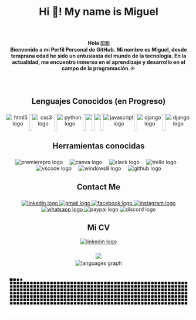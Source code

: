 <br clear="both">

<h1 align="center">Hi 👋! My name is Miguel</h1>

###

<br clear="both">

<h4 align="center">Hola 🇪🇸<br>Bienvenido a mi Perfil Personal de GitHub. Mi nombre es Miguel, desde temprana edad he sido un entusiasta del mundo de la tecnología. En la actualidad, me encuentro inmerso en el aprendizaje y desarrollo en el campo de la programación.☀️</h4>

###

<br clear="both">

<h2 align="center">Lenguajes Conocidos (en Progreso)</h2>

###

<div align="center" style="display: flex;">
  
  <img src="https://cdn.jsdelivr.net/gh/devicons/devicon/icons/html5/html5-original.svg" height="45" alt="html5 logo"  />
  <img width="11" />
  
  <img src="https://cdn.jsdelivr.net/gh/devicons/devicon/icons/css3/css3-original.svg" height="45" alt="css3 logo"  />
  <img width="11" />
  
  <img src="https://cdn.jsdelivr.net/gh/devicons/devicon/icons/python/python-original.svg" height="45" alt="python logo"  />
  <img width="11" />
  
  
  <img src="https://skillicons.dev/icons?i=mysql"/>
  <img width="11"/>
  
  <img src="https://skillicons.dev/icons?i=mongodb"/>
  <img width="11"/>
  
  <img src="https://skillicons.dev/icons?i=js" height="45" alt="javascript logo"/>
  <img width="11"/>
  
  <img src="https://skillicons.dev/icons?i=django"  height="45" alt="django logo"/>
  <img width="11"/>
  
  <img src="https://skillicons.dev/icons?i=flutter" height="45" alt="django logo"/>
</div>

###

<h2 align="center">Herramientas conocidas</h2>

###

<div align="center">
  <img src="https://cdn.jsdelivr.net/gh/devicons/devicon/icons/premierepro/premierepro-original.svg" height="45" alt="premierepro logo"  />
  <img width="11" />
  <img src="https://cdn.jsdelivr.net/gh/devicons/devicon/icons/canva/canva-original.svg" height="45" alt="canva logo"  />
  <img width="11" />
  <img src="https://cdn.jsdelivr.net/gh/devicons/devicon/icons/slack/slack-original.svg" height="45" alt="slack logo"  />
  <img width="11" />
  <img src="https://cdn.jsdelivr.net/gh/devicons/devicon/icons/trello/trello-plain.svg" height="45" alt="trello logo"  />
  <img width="11" />
  <img src="https://cdn.jsdelivr.net/gh/devicons/devicon/icons/vscode/vscode-original.svg" height="45" alt="vscode logo"  />
  <img width="11" />
  <img src="https://cdn.jsdelivr.net/gh/devicons/devicon/icons/windows8/windows8-original.svg" height="45" alt="windows8 logo"  />
  <img width="11" />
  <img src="https://skillicons.dev/icons?i=github" height="45" alt="github logo" />
  
</div>

###

<h2 align="center">Contact Me</h2>

###

<div align="center">
  <a href="https://www.linkedin.com/in/miguel-%C3%A1ngel-galeano-986a53303/" target="_blank">
    <img src="https://raw.githubusercontent.com/maurodesouza/profile-readme-generator/master/src/assets/icons/social/linkedin/default.svg" width="64" height="45" alt="linkedin logo"  />
  </a>
  <a href="https://mail.google.com/mail/u/0/#inbox?compose=GTvVlcSBmXHpptXwvTZrXkskBbvPZjnVBddJNqjtClMngjmrWGNXjGjNNFLgrKNDPlvrkgnKLLVKn" target="_blank">
    <img src="https://raw.githubusercontent.com/maurodesouza/profile-readme-generator/master/src/assets/icons/social/gmail/default.svg" width="64" height="45" alt="gmail logo"  />
  </a>
  <a href="https://www.facebook.com/profile.php?id=100075383344020&mibextid=ZbWKwL" target="_blank">
    <img src="https://raw.githubusercontent.com/maurodesouza/profile-readme-generator/master/src/assets/icons/social/facebook/default.svg" width="64" height="45" alt="facebook logo"  />
  </a>
  <a href="https://www.instagram.com/miguel_71g?igsh=cTl0aThwOTJ6ZTB0" target="_blank">
    <img src="https://raw.githubusercontent.com/maurodesouza/profile-readme-generator/master/src/assets/icons/social/instagram/default.svg" width="64" height="45" alt="instagram logo"  />
  </a>
  <a href="https://wa.me/+573234611490" target="_blank">
    <img src="https://raw.githubusercontent.com/maurodesouza/profile-readme-generator/master/src/assets/icons/social/whatsapp/default.svg" width="64" height="45" alt="whatsapp logo"  />
  </a>
  <img src="https://raw.githubusercontent.com/maurodesouza/profile-readme-generator/master/src/assets/icons/social/paypal/default.svg" width="64" height="45" alt="paypal logo"  />
  <img src="https://raw.githubusercontent.com/maurodesouza/profile-readme-generator/master/src/assets/icons/social/discord/default.svg" width="64" height="45" alt="discord logo"  />
</div>

###
<h2 align="center">Mi CV</h2>
<div align="center">
  <a href="https://tattered-asterisk-7b0.notion.site/Hoja-de-vida-CV-ee465c387520447eb43b52fbd52a02d2?pvs=4https://tattered-asterisk-7b0.notion.site/Hoja-de-vida-CV-ee465c387520447eb43b52fbd52a02d2?pvs=4" target="_blank">
    <img src="https://raw.githubusercontent.com/maurodesouza/profile-readme-generator/master/src/assets/icons/social/linkedin/default.svg" width="52" height="40" alt="linkedin logo"  />
  </a>
</div>


###

<div align="center">
  <img src="https://visitor-badge.laobi.icu/badge?page_id=DarkXz7.DarkXz7&left_color=grey&right_color=indigo&left_text=Visitantes"  />
</div>


<div align="center">
  <img src="https://github-readme-stats.vercel.app/api/top-langs?username=DarkXz7&locale=en&hide_title=false&layout=compact&card_width=320&langs_count=5&theme=dracula&hide_border=false&order=2" height="110" alt="languages graph"  />
</div>

###



###

![Snake animation](https://github.com/DarkXz7/DarkXz7/blob/output/github-contribution-grid-snake.svg)
